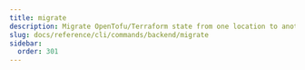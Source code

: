 ```yaml
---
title: migrate
description: Migrate OpenTofu/Terraform state from one location to another.
slug: docs/reference/cli/commands/backend/migrate
sidebar:
  order: 301
---
```


<!-- This page is intentionally empty. Commands are defined in `src/pages/docs/reference/cli/commands/[...slug.astro] -->
<!-- This file is a placeholder to ensure that other pages see commands in their sidebars, and so that the data is accessible in the docs collection. -->
